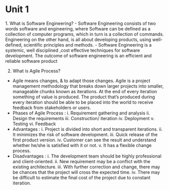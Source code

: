 <h1>Unit 1</h1>
1. What is Software Engineering?
- Software Engineering consists  of two words software and engineering, where Software can be defined as a collection of computer programs, which in turn is a collection of commands. Engineering on the other hand, is all about developing products, using well-defined, scientific principles and methods. 
- Software Engineering is a systemic, well disciplined ,cost effective techniques for software development. The outcome of software engineering is an efficient and reliable software product

2. What is Agile Process?
- Agile means changes, & to adapt those changes. Agile is a project management methodology that breaks down larger projects into smaller, manageable chunks known as iterations. At the end of every iteration something of value is produced. The product that’s produced during every iteration should be able to be placed into the world to receive feedback from stakeholders or users.
- Phases of Agile Process :
i. Requirement gathering and analysis
ii. Design the requirements
iii. Construction/ iteration
iv. Deployment
v. Testing
vi. Feedback
- Advantages :
i. Project is divided into short and transparent iterations.
ii. It minimizes the risk of software development.
iii. Quick release of the first product version.
iv. Customer can see the result and understand whether he/she is satisfied with it or not.
v. It has a flexible change process.
- Disadvantages :
i. The development team should be highly professional and client-oriented.
ii. New requirement may be a conflict with the existing architecture.
iii. With further correction and change, there may be chances that the project will cross the expected time.
iv. There may be difficult to estimate the final cost of the project due to constant iteration.
